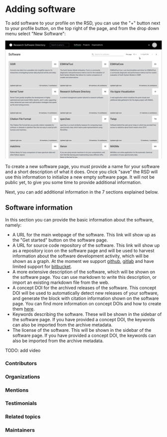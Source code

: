 <!--
SPDX-FileCopyrightText: 2022 Jesús García Gonzalez (Netherlands eScience Center) <j.g.gonzalez@esciencecenter.nl>
SPDX-FileCopyrightText: 2022 Netherlands eScience Center

SPDX-License-Identifier: CC-BY-4.0
-->

# Adding software

To add software to your profile on the RSD, you can use the "+" button next to your profile button, on the top right of the page, and from the drop down menu select "New Software":

![image](/new-software.gif)

To create a new software page, you must provide a name for your software and a short description of what it does. Once you click "save" the RSD will use this information to initialize a new empty software page. It will not be public yet, to give you some time to provide additional information.

Next, you can add additional information in the 7 sections explained below. 

## Software information

In this section you can provide the basic information about the software, namely: 

- A URL for the main webpage of the software. This link will show up as the "Get started" button on the software page. 
- A URL for source code repository of the software. This link will show up as a repository icon on the software page and will be used to harvest information about the software development activity, which will be shown as a graph. At the moment we support [github](), [gitlab]() and have limited support for [bitbucket](). 
- A more extensive description of the software, which will be shown on the software page. You can use markdown to write this description, or import an existing markdown file from the web.
- A concept DOI for the archived releases of the software. This concept DOI will be used to automatically detect new releases of your software, and generate the block with citation information shown on the software page. You can find more information on concept DOIs and how to create them [here]().
- Keywords describing the software. These will be shown in the sidebar of the software page. If you have provided a concept DOI, the keywords can also be imported from the archive metadata. 
- The license of the software. This will be shown in the sidebar of the software page. If you have provided a concept DOI, the keywords can also be imported from the archive metadata. 

TODO: add video

### Contributors

### Organizations

### Mentions

### Testimonials

### Related topics

### Maintainers


